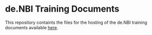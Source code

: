 # de.NBI Training Documents

This repository containts the files for the hosting of the de.NBI training documents available [here](training.bi.denbi.de).